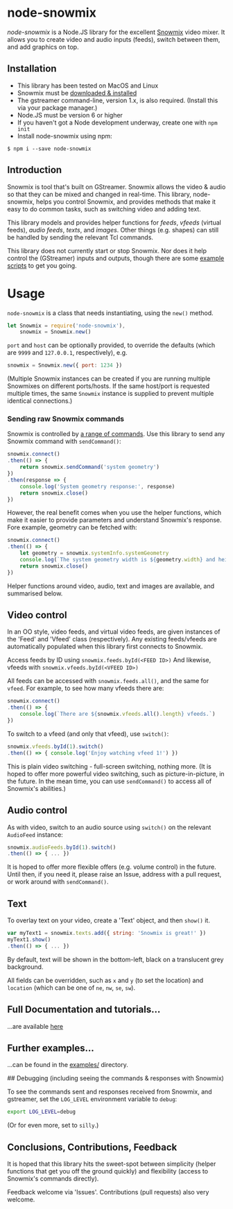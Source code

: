 # node-snowmix

*node-snowmix* is a Node.JS library for the excellent [Snowmix](http://snowmix.sourceforge.net/) video mixer. It allows you to create video and audio inputs (feeds), switch between them, and add graphics on top.

## Installation

* This library has been tested on MacOS and Linux
* Snowmix must be [downloaded & installed](http://snowmix.sourceforge.net/Intro/compileandinstall.html)
* The gstreamer command-line, version 1.x, is also required. (Install this via your package manager.)
* Node.JS must be version 6 or higher
* If you haven't got a Node development underway, create one with `npm init`
* Install node-snowmix using npm:

```shell
$ npm i --save node-snowmix
```

## Introduction

Snowmix is tool that's built on GStreamer. Snowmix allows the video & audio so that they can be mixed and changed in real-time. This library, node-snowmix, helps you control Snowmix, and provides methods that make it easy to do common tasks, such as switching video and adding text.

This library models and provides helper functions for *feeds*, *vfeeds* (virtual feeds), *audio feeds*, *texts*, and *images*. Other things (e.g. shapes) can still be handled by sending the relevant Tcl commands.

This library does not currently start or stop Snowmix.
Nor does it help control the (GStreamer) inputs and outputs, though there are some [example scripts](./scripts) to get you going.

# Usage

`node-snowmix` is a class that needs instantiating, using the `new()` method.

```js
let Snowmix = require('node-snowmix'),
    snowmix = Snowmix.new()
```

`port` and `host` can be optionally provided, to override the defaults (which are `9999` and `127.0.0.1`, respectively), e.g.

```js
snowmix = Snowmix.new({ port: 1234 })
```

(Multiple Snowmix instances can be created if you are running multiple Snowmixes on different ports/hosts. If the same host/port is requested multiple times, the same `Snowmix` instance is supplied to prevent multiple identical connections.)

### Sending raw Snowmix commands

Snowmix is controlled by [a range of commands](http://snowmix.sourceforge.net/Documentation/reserved.html).
Use this library to send any Snowmix command with `sendCommand()`:

```js
snowmix.connect()
.then(() => {
    return snowmix.sendCommand('system geometry')
})
.then(response => {
    console.log('System geometry response:', response)
    return snowmix.close()
})
```

However, the real benefit comes when you use the helper functions, which make it easier to provide parameters and understand Snowmix's response. Fore example, geometry can be fetched with:

```js
snowmix.connect()
.then(() => {
    let geometry = snowmix.systemInfo.systemGeometry
    console.log(`The system geometry width is ${geometry.width} and height is ${geometry.height}`)
    return snowmix.close()
})
```

Helper functions around video, audio, text and images are available, and summarised below.

## Video control

In an OO style, video feeds, and virtual video feeds, are given instances of the 'Feed' and 'Vfeed' class (respectively).
Any existing feeds/vfeeds are automatically populated when this library first connects to Snowmix.

Access feeds by ID using `snowmix.feeds.byId(<FEED ID>)`
And likewise, vfeeds with `snowmix.vfeeds.byId(<VFEED ID>)`

All feeds can be accessed with `snowmix.feeds.all()`, and the same for `vfeed`. For example, to see how many vfeeds there are:

```js
snowmix.connect()
.then(() => {
    console.log(`There are ${snowmix.vfeeds.all().length} vfeeds.`)
})
```

To switch to a vfeed (and only that vfeed), use `switch()`:

```js
snowmix.vfeeds.byId(1).switch()
.then(() => { console.log('Enjoy watching vfeed 1!') })
```

This is plain video switching - full-screen switching, nothing more.
(It is hoped to offer more powerful video switching, such as picture-in-picture, in the future.
In the mean time, you can use `sendCommand()` to access all of Snowmix's abilities.)

## Audio control

As with video, switch to an audio source using `switch()` on the relevant `AudioFeed` instance:

```js
snowmix.audioFeeds.byId(1).switch()
.then(() => { ... })
```

It is hoped to offer more flexible offers (e.g. volume control) in the future. Until then, if you need it, please raise an Issue, address with a pull request, or work around with `sendCommand()`.

## Text

To overlay text on your video, create a 'Text' object, and then `show()` it.

```js
var myText1 = snowmix.texts.add({ string: 'Snowmix is great!' })
myText1.show()
.then(() => { ... })
```

By default, text will be shown in the bottom-left, black on a translucent grey background.

All fields can be overridden, such as `x` and `y` (to set the location) and `location` (which can be one of `ne`, `nw`, `se`, `sw`).

## Full Documentation and tutorials...

...are available [here](./doc)

## Further examples...

...can be found in the [examples/](./examples) directory.

## Debugging (including seeing the commands & responses with Snowmix)

To see the commands sent and responses received from Snowmix, and gstreamer, set the ```LOG_LEVEL``` environment variable to ```debug```:

```bash
export LOG_LEVEL=debug
```

(Or for even more, set to `silly`.)

## Conclusions, Contributions, Feedback

It is hoped that this library hits the sweet-spot between simplicity (helper functions that get you off the ground quickly) and flexibility (access to Snowmix's commands directly).

Feedback welcome via 'Issues'. Contributions (pull requests) also very welcome.
